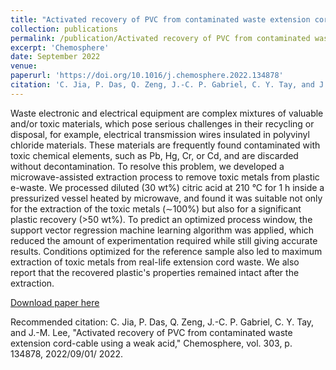 ```yaml
---
title: "Activated recovery of PVC from contaminated waste extension cord-cable using a weak acid"
collection: publications
permalink: /publication/Activated recovery of PVC from contaminated waste extension cord-cable using a weak acid
excerpt: 'Chemosphere'
date: September 2022
venue: 
paperurl: 'https://doi.org/10.1016/j.chemosphere.2022.134878'
citation: 'C. Jia, P. Das, Q. Zeng, J.-C. P. Gabriel, C. Y. Tay, and J.-M. Lee, "Activated recovery of PVC from contaminated waste extension cord-cable using a weak acid," Chemosphere, vol. 303, p. 134878, 2022/09/01/ 2022.'
---
```

Waste electronic and electrical equipment are complex mixtures of valuable and/or toxic materials, which pose serious challenges in their recycling or disposal, for example, electrical transmission wires insulated in polyvinyl chloride materials. These materials are frequently found contaminated with toxic chemical elements, such as Pb, Hg, Cr, or Cd, and are discarded without decontamination. To resolve this problem, we developed a microwave-assisted extraction process to remove toxic metals from plastic e-waste. We processed diluted (30 wt%) citric acid at 210 °C for 1 h inside a pressurized vessel heated by microwave, and found it was suitable not only for the extraction of the toxic metals (∼100%) but also for a significant plastic recovery (>50 wt%). To predict an optimized process window, the support vector regression machine learning algorithm was applied, which reduced the amount of experimentation required while still giving accurate results. Conditions optimized for the reference sample also led to maximum extraction of toxic metals from real-life extension cord waste. We also report that the recovered plastic's properties remained intact after the extraction.

[Download paper here](https://github.com/pd102022/pallabdas.github.io/blob/master/files/paper6.pdf)

Recommended citation: C. Jia, P. Das, Q. Zeng, J.-C. P. Gabriel, C. Y. Tay, and J.-M. Lee, "Activated recovery of PVC from contaminated waste extension cord-cable using a weak acid," Chemosphere, vol. 303, p. 134878, 2022/09/01/ 2022.

